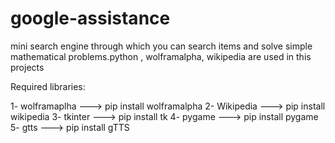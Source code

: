# google-assistance
mini search engine through which you can search items and solve simple mathematical problems.python , wolframalpha, wikipedia are used in this projects

Required libraries:

1- wolframaplha ---> pip install wolframalpha
2- Wikipedia    ---> pip install wikipedia 
3- tkinter      ---> pip install tk
4- pygame       ---> pip install pygame
5- gtts         ---> pip install gTTS
